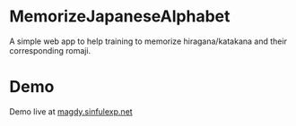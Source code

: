 # MemorizeJapaneseAlphabet
A simple web app to help training to memorize hiragana/katakana and their corresponding romaji.

# Demo
Demo live at [magdy.sinfulexp.net](http://magdy.sinfulexp.net/)
